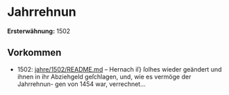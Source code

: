 # Jahrrehnun

**Ersterwähnung:** 1502

## Vorkommen
- 1502: [jahre/1502/README.md](../jahre/1502/README.md) – Hernach iſ} ſolhes wieder geändert und ihnen in ihr
Abziehgeld geſchlagen, und, wie es vermöge der Jahrrehnun-
gen von 1454 war, verrechnet...
